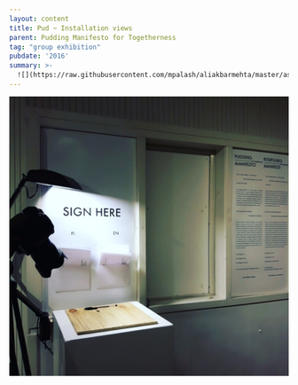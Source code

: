 ```yaml
---
layout: content
title: Pud ~ Installation views
parent: Pudding Manifesto for Togetherness
tag: "group exhibition"
pubdate: '2016'
summary: >-
  ![](https://raw.githubusercontent.com/mpalash/aliakbarmehta/master/assets/img/pudding-manifesto_installation-view-cropped_2016.jpg)
---
```

![](/assets/img/pudding-manifesto_installation-view-manifesto-and-pledge_2016.jpg)
